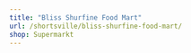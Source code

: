 ```yaml
---
title: "Bliss Shurfine Food Mart"
url: /shortsville/bliss-shurfine-food-mart/
shop: Supermarkt
---
```

